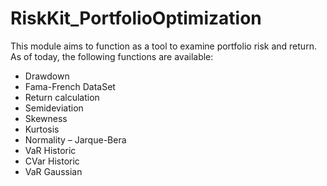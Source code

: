 # RiskKit_PortfolioOptimization


This module aims to function as a tool to examine portfolio risk and return.
As of today, the following functions are available:

+ Drawdown
+ Fama-French DataSet
+ Return calculation
+ Semideviation
+ Skewness
+ Kurtosis
+ Normality – Jarque-Bera 
+ VaR Historic
+ CVar Historic
+ VaR Gaussian


